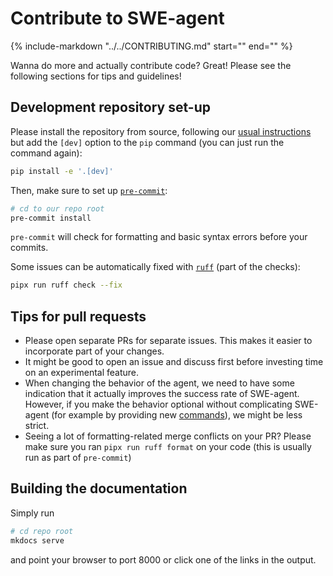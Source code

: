 # Contribute to SWE-agent

{%
    include-markdown "../../CONTRIBUTING.md"
    start="<!-- INCLUSION START -->"
    end="<!-- INCLUSION END -->"
%}

Wanna do more and actually contribute code? Great! Please see the following sections for tips and guidelines!

## Development repository set-up

Please install the repository from source, following our [usual instructions](../installation/source.md) but add the `[dev]` option to the `pip` command (you can just run the command again):

```bash
pip install -e '.[dev]'
```

Then, make sure to set up [`pre-commit`](https://pre-commit.com):

```bash
# cd to our repo root
pre-commit install
```

`pre-commit` will check for formatting and basic syntax errors before your commits.

Some issues can be automatically fixed with [`ruff`](https://github.com/charliermarsh/ruff) (part of the checks):

```bash
pipx run ruff check --fix
```

## Tips for pull requests

* Please open separate PRs for separate issues. This makes it easier to incorporate part of your changes.
* It might be good to open an issue and discuss first before investing time on an experimental feature.
* When changing the behavior of the agent, we need to have some indication that it actually improves the success rate of SWE-agent.
  However, if you make the behavior optional without complicating SWE-agent (for example by providing new [commands](../config/commands.md)),
  we might be less strict.
* Seeing a lot of formatting-related merge conflicts on your PR? Please make sure you ran `pipx run ruff format` on your code
  (this is usually run as part of `pre-commit`)

## Building the documentation

Simply run

```bash
# cd repo root
mkdocs serve
```

and point your browser to port 8000 or click one of the links in the output.